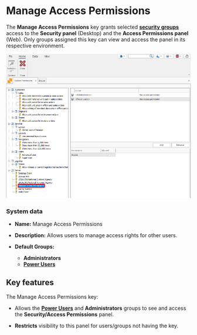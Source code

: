 # **Manage Access Permissions**

The **Manage Access Permissions** key grants selected **[security groups](../groups/index.md)** access to the **Security panel** (Desktop) and the **Access Permissions panel** (Web). Only groups assigned this key can view and access the panel in its respective environment.

![pictures](pictures/Manage_access_permissions_17_12.png)

### System data

- **Name:** Manage Access Permissions
- **Description:** Allows users to manage access rights for other users.
- **Default Groups:**
  
  - **Administrators**
  - **[Power Users](../groups/power-users.md)**

## Key features

The Manage Access Permissions key:

- Allows the **[Power Users](../groups/power-users.md)** and **Administrators** groups to see and access the **Security/Access Permissions** panel.
  
- **Restricts** visibility to this panel for users/groups not having the key.
